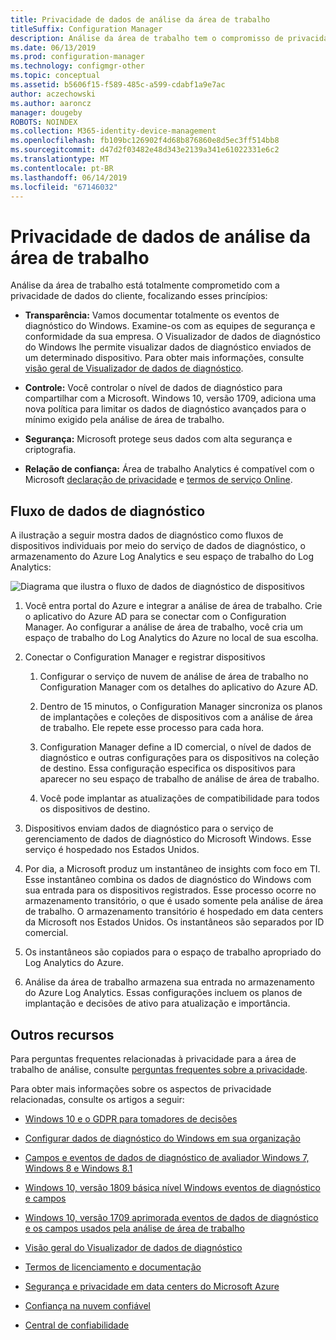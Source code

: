 ```yaml
---
title: Privacidade de dados de análise da área de trabalho
titleSuffix: Configuration Manager
description: Análise da área de trabalho tem o compromisso de privacidade de dados do cliente
ms.date: 06/13/2019
ms.prod: configuration-manager
ms.technology: configmgr-other
ms.topic: conceptual
ms.assetid: b5606f15-f589-485c-a599-cdabf1a9e7ac
author: aczechowski
ms.author: aaroncz
manager: dougeby
ROBOTS: NOINDEX
ms.collection: M365-identity-device-management
ms.openlocfilehash: fb109bc126902f4d68b876860e8d5ec3ff514bb8
ms.sourcegitcommit: d47d2f03482e48d343e2139a341e61022331e6c2
ms.translationtype: MT
ms.contentlocale: pt-BR
ms.lasthandoff: 06/14/2019
ms.locfileid: "67146032"
---
```

# <a name="desktop-analytics-data-privacy"></a>Privacidade de dados de análise da área de trabalho

Análise da área de trabalho está totalmente comprometido com a privacidade de dados do cliente, focalizando esses princípios:

- **Transparência:** Vamos documentar totalmente os eventos de diagnóstico do Windows. Examine-os com as equipes de segurança e conformidade da sua empresa. O Visualizador de dados de diagnóstico do Windows lhe permite visualizar dados de diagnóstico enviados de um determinado dispositivo. Para obter mais informações, consulte [visão geral de Visualizador de dados de diagnóstico](https://docs.microsoft.com/windows/configuration/diagnostic-data-viewer-overview).  

- **Controle:** Você controlar o nível de dados de diagnóstico para compartilhar com a Microsoft. Windows 10, versão 1709, adiciona uma nova política para limitar os dados de diagnóstico avançados para o mínimo exigido pela análise de área de trabalho.  

- **Segurança:** Microsoft protege seus dados com alta segurança e criptografia.  

- **Relação de confiança:** Área de trabalho Analytics é compatível com o Microsoft [declaração de privacidade](https://privacy.microsoft.com/privacystatement) e [termos de serviço Online](http://www.microsoftvolumelicensing.com/DocumentSearch.aspx?Mode=3&DocumentTypeId=46).  



## <a name="diagnostic-data-flow"></a>Fluxo de dados de diagnóstico

A ilustração a seguir mostra dados de diagnóstico como fluxos de dispositivos individuais por meio do serviço de dados de diagnóstico, o armazenamento do Azure Log Analytics e seu espaço de trabalho do Log Analytics:

![Diagrama que ilustra o fluxo de dados de diagnóstico de dispositivos](media/da-data-flow.png)

1. Você entra portal do Azure e integrar a análise de área de trabalho. Crie o aplicativo do Azure AD para se conectar com o Configuration Manager. Ao configurar a análise de área de trabalho, você cria um espaço de trabalho do Log Analytics do Azure no local de sua escolha.  

2. Conectar o Configuration Manager e registrar dispositivos  

    1. Configurar o serviço de nuvem de análise de área de trabalho no Configuration Manager com os detalhes do aplicativo do Azure AD.  

    2. Dentro de 15 minutos, o Configuration Manager sincroniza os planos de implantações e coleções de dispositivos com a análise de área de trabalho. Ele repete esse processo para cada hora.  

    3. Configuration Manager define a ID comercial, o nível de dados de diagnóstico e outras configurações para os dispositivos na coleção de destino. Essa configuração especifica os dispositivos para aparecer no seu espaço de trabalho de análise de área de trabalho.  

    4. Você pode implantar as atualizações de compatibilidade para todos os dispositivos de destino.  

3. Dispositivos enviam dados de diagnóstico para o serviço de gerenciamento de dados de diagnóstico do Microsoft Windows. Esse serviço é hospedado nos Estados Unidos.  

4. Por dia, a Microsoft produz um instantâneo de insights com foco em TI. Esse instantâneo combina os dados de diagnóstico do Windows com sua entrada para os dispositivos registrados. Esse processo ocorre no armazenamento transitório, o que é usado somente pela análise de área de trabalho. O armazenamento transitório é hospedado em data centers da Microsoft nos Estados Unidos. Os instantâneos são separados por ID comercial.  

5. Os instantâneos são copiados para o espaço de trabalho apropriado do Log Analytics do Azure.  

6. Análise da área de trabalho armazena sua entrada no armazenamento do Azure Log Analytics. Essas configurações incluem os planos de implantação e decisões de ativo para atualização e importância.  



## <a name="other-resources"></a>Outros recursos

Para perguntas frequentes relacionadas à privacidade para a área de trabalho de análise, consulte [perguntas frequentes sobre a privacidade](/sccm/desktop-analytics/faq#privacy).

Para obter mais informações sobre os aspectos de privacidade relacionadas, consulte os artigos a seguir:

- [Windows 10 e o GDPR para tomadores de decisões](https://docs.microsoft.com/windows/privacy/gdpr-it-guidance)  

- [Configurar dados de diagnóstico do Windows em sua organização](https://docs.microsoft.com/windows/privacy/configure-windows-diagnostic-data-in-your-organization)  

- [Campos e eventos de dados de diagnóstico de avaliador Windows 7, Windows 8 e Windows 8.1](https://docs.microsoft.com/previous-versions/windows/it-pro/windows-8.1-and-8/appraiser-diagnostic-data-events-and-fields)  

- [Windows 10, versão 1809 básica nível Windows eventos de diagnóstico e campos](https://docs.microsoft.com/windows/privacy/basic-level-windows-diagnostic-events-and-fields-1809)  

- [Windows 10, versão 1709 aprimorada eventos de dados de diagnóstico e os campos usados pela análise de área de trabalho](https://docs.microsoft.com/windows/privacy/enhanced-diagnostic-data-windows-analytics-events-and-fields)  

- [Visão geral do Visualizador de dados de diagnóstico](https://docs.microsoft.com/windows/privacy/diagnostic-data-viewer-overview)  

- [Termos de licenciamento e documentação](https://www.microsoftvolumelicensing.com/DocumentSearch.aspx?Mode=3&DocumentTypeId=31)  

- [Segurança e privacidade em data centers do Microsoft Azure](https://azure.microsoft.com/global-infrastructure/)  

- [Confiança na nuvem confiável](https://azure.microsoft.com/overview/trusted-cloud/)  

- [Central de confiabilidade](https://www.microsoft.com/trustcenter)  
